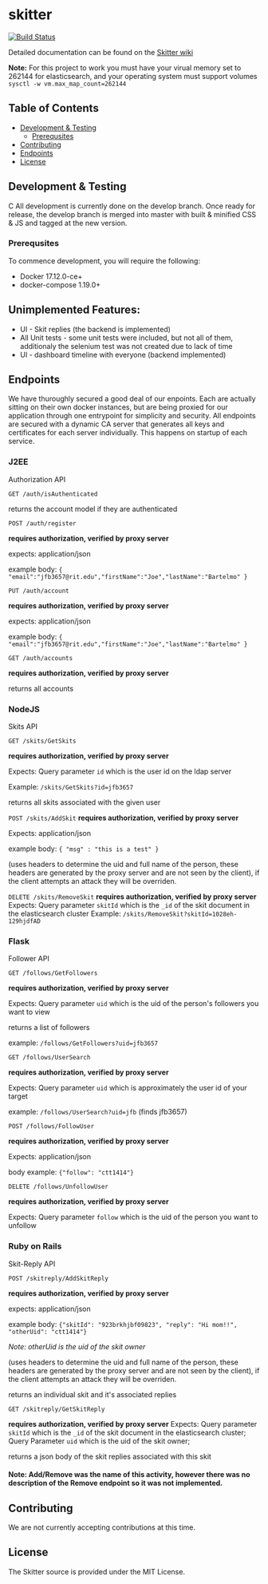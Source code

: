 # skitter
[![Build Status](https://travis-ci.org/christophert/skitter.svg?branch=master)](https://travis-ci.org/christophert/skitter)

Detailed documentation can be found on the [Skitter wiki](https://github.com/christophert/skitter/wiki)

**Note:** For this project to work  you must have your virual memory set to 262144 for elasticsearch, and your operating system must support volumes
`sysctl -w vm.max_map_count=262144`

## Table of Contents
* [Development & Testing](#development--testing)
  * [Prerequsites](#prerequsites)
* [Contributing](#contributing)
* [Endpoints](#endpoints)
* [License](#license)

## Development & Testing
C
All development is currently done on the develop branch. Once ready for release, the develop branch is merged into master with built & minified CSS & JS and tagged at the new version.
### Prerequsites
To commence development, you will require the following:
* Docker 17.12.0-ce+
* docker-compose 1.19.0+

## Unimplemented Features:

* UI - Skit replies (the backend is implemented)
* All Unit tests - some unit tests were included, but not all of them, additionaly the selenium test was not created due to lack of time
* UI - dashboard timeline with everyone (backend implemented)

## Endpoints

We have thuroughly secured a good deal of our enpoints. Each are actually sitting on their own docker instances,
but are being proxied for our application through one entrypoint for simplicity and security. All endpoints are secured with a dynamic CA server that generates all keys and certificates for each server individually.  This happens on startup of each service.

### J2EE

Authorization API


`GET /auth/isAuthenticated`

returns the account model if they are authenticated


`POST /auth/register`

**requires authorization, verified by proxy server**

expects: application/json

example body: `{ "email":"jfb3657@rit.edu","firstName":"Joe","lastName":"Bartelmo" }`


`PUT /auth/account`

**requires authorization, verified by proxy server**

expects: application/json

example body: `{ "email":"jfb3657@rit.edu","firstName":"Joe","lastName":"Bartelmo" }`

`GET /auth/accounts`

**requires authorization, verified by proxy server**

returns all accounts


### NodeJS

Skits API


`GET /skits/GetSkits`

**requires authorization, verified by proxy server**

Expects: Query parameter `id` which is the user id on the ldap server

Example: `/skits/GetSkits?id=jfb3657`

returns all skits associated with the given user


`POST /skits/AddSkit`
**requires authorization, verified by proxy server**

Expects: application/json

example body: `{ "msg" : "this is a test" }`

(uses headers to determine the uid and full name of the person, these headers are generated by the proxy server and are not seen by the client), if the client attempts an attack they will be overriden.


`DELETE /skits/RemoveSkit`
**requires authorization, verified by proxy server**
Expects: Query parameter `skitId` which is the `_id` of the skit document in the elasticsearch cluster
Example: `/skits/RemoveSkit?skitId=1028eh-129hjdfAD`

### Flask

Follower API

`GET /follows/GetFollowers`

**requires authorization, verified by proxy server**

Expects: Query parameter `uid` which is the uid of the person's followers you want to view

returns a list of followers

example: `/follows/GetFollowers?uid=jfb3657`


`GET /follows/UserSearch`

**requires authorization, verified by proxy server**

Expects: Query parameter `uid` which is approximately the user id of your target

example: `/follows/UserSearch?uid=jfb` (finds jfb3657)


`POST /follows/FollowUser`

**requires authorization, verified by proxy server**

Expects: application/json

body example: `{"follow": "ctt1414"}`


`DELETE /follows/UnfollowUser`

**requires authorization, verified by proxy server**

Expects: Query parameter `follow` which is the uid of the person you want to unfollow


### Ruby on Rails

Skit-Reply API

`POST /skitreply/AddSkitReply`

**requires authorization, verified by proxy server**

expects: application/json

example body: `{"skitId": "923brkhjbf09823", "reply": "Hi mom!!", "otherUid": "ctt1414"}`

_Note: otherUid is the uid of the skit owner_

(uses headers to determine the uid and full name of the person, these headers are generated by the proxy server and are not seen by the client), if the client attempts an attack they will be overriden.

returns an individual skit and it's associated replies


`GET /skitreply/GetSkitReply`


**requires authorization, verified by proxy server**
Expects: Query parameter `skitId` which is the `_id` of the skit document in the elasticsearch cluster; Query Parameter `uid` which is the uid of the skit owner; 

returns a json body of the skit replies associated with this  skit


####  Note: Add/Remove was the name of this activity, however there was no description of the Remove endpoint so it was not implemented.



## Contributing
We are not currently accepting contributions at this time.

## License
The Skitter source is provided under the MIT License.
